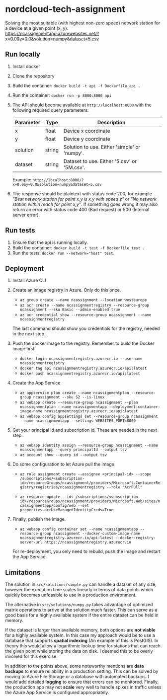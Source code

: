 # nordcloud-tech-assignment
Solving the most suitable (with highest non-zero speed) network station for a device at a given point (x, y).
https://ncassignmentapp.azurewebsites.net/?x=0.0&y=0.0&solution=numpy&dataset=5.csv

## Run locally 
1. Install docker
2. Clone the repository
3. Build the container: `docker build -t api -f Dockerfile_api .`
4. Run the container: `docker run -p 8000:8000 api`
4. The API should become available at `http://localhost:8000` with the following required query parameters:

    | Parameter  | Type | Description |
    | ------------- | ------------- | ------------- |
    | x  | float  | Device x coordinate |
    | y  | float  | Device y coordinate |
    | solution  | string  | Solution to use. Either 'simple' or 'numpy'.  |
    | dataset  | string  | Dataset to use. Either '5.csv' or '5M.csv'. |

    Example: `http://localhost:8000/?x=0.0&y=0.0&solution=numpy&dataset=5.csv`
6. The response should be plaintext with status code 200, for example *"Best network station for point x,y is x,y with speed z"* or *"No network station within reach for point x,y"*. If something goes wrong it may also return an error with status code 400 (Bad request) or 500 (Internal server error).

## Run tests 
1. Ensure that the api is running locally.
2. Build the container: `docker build -t test -f Dockerfile_test .` 
3. Run the tests: `docker run --network="host" test`.


## Deployment

1. Install Azure CLI

2. Create an image registry in Azure. Only do this once.

    - `az group create --name ncassignment --location westeurope`
    - `az acr create --name ncassignmentregistry --resource-group ncassignment --sku Basic --admin-enabled true`
    - `az acr credential show --resource-group ncassignment --name ncassignmentregistry`

    The last command should show you credentials for the registry, needed in the next step.

3. Push the docker image to the registry. Remember to build the Docker image first.

    - `docker login ncassignmentregistry.azurecr.io --username ncassignmentregistry`
    - `docker tag api ncassignmentregistry.azurecr.io/api:latest`
    - `docker push ncassignmentregistry.azurecr.io/api:latest`

4. Create the App Service 

    - `az appservice plan create --name ncassignmentplan --resource-group ncassignment --sku S2 --is-linux`
    - `az webapp create --resource-group ncassignment --plan ncassignmentplan --name ncassignmentapp --deployment-container-image-name ncassignmentregistry.azurecr.io/api:latest`
    - `az webapp config appsettings set --resource-group ncassignment --name ncassignmentapp --settings WEBSITES_PORT=8000`

5. Get your principal id and subscription id. These are needed in the next step.

    - `az webapp identity assign --resource-group ncassignment --name ncassignmentapp --query principalId --output tsv`
    - `az account show --query id --output tsv`

6. Do some configuration to let Azure pull the image

    - `az role assignment create --assignee <principal-id> --scope /subscriptions/<subscription-id>/resourceGroups/ncassignment/providers/Microsoft.ContainerRegistry/registries/ncassignmentregistry --role "AcrPull"`

    - `az resource update --ids /subscriptions/<subscription-id>/resourceGroups/ncassignment/providers/Microsoft.Web/sites/ncassignmentapp/config/web --set properties.acrUseManagedIdentityCreds=True`

7. Finally, publish the image. 
    - `az webapp config container set --name ncassignmentapp --resource-group ncassignment --docker-custom-image-name ncassignmentregistry.azurecr.io/api:latest --docker-registry-server-url https://ncassignmentregistry.azurecr.io`
    
    For re-deployment, you only need to rebuild, push the image and restart the App Service.

## Limitations

The solution in `src/solutions/simple.py` can handle a dataset of any size, however the execution time scales linearly in terms of data points which quickly becomes unfeasible to use in a production environment.

The alternative in `src/solutions/numpy.py` takes advantage of optimized matrix operations to arrive at the solution much faster. This can serve as a good basis for a highly available system if the entire dataset can be held in memory. 

If the dataset is larger than available memory, both options are **not viable** for a highly available system. In this case my approach would be to use a database that supports **spatial indexing** (An example of this is PostGIS).  In theory this would allow a logarithmic lookup time for stations that can reach the given point while storing the data on disk. I deemed this to be overly involved for this exercise.

In addition to the points above, some noteworthy mentions are **data backups** to ensure reliability in a production setting. This can be solved by moving to Azure File Storage or a database with automated backups. I would add detailed **logging** to ensure that errors can be monitored. Finally, the production app may not **scale** very well to handle spikes in traffic unless the Azure App Service is configured appropriately.


